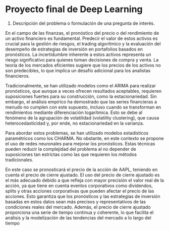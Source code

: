 # Proyecto final de Deep Learning
1. Descripción del problema o formulación de una pregunta de interés.

En el campo de las finanzas, el pronóstico del precio o del rendimiento de un activo financiero es fundamental. Predecir el valor de estos activos es crucial para la gestión de riesgos, el trading algorítmico y la evaluación del desempeño de estrategias de inversión en portafolios basados en pronósticos. La incertidumbre inherente a estos activos representa un riesgo significativo para quienes toman decisiones de compra y venta. La teoría de los mercados eficientes sugiere que los precios de los activos no son predecibles, lo que implica un desafío adicional para los analistas financieros.

Tradicionalmente, se han utilizado modelos como el ARIMA para realizar pronósticos, que aunque a veces ofrecen resultados aceptables, requieren suposiciones fuertes para su construcción, como la estacionariedad. Sin embargo, el análisis empírico ha demostrado que las series financieras a menudo no cumplen con este supuesto, incluso cuando se transforman en rendimientos mediante diferenciación logarítmica. Esto se debe al fenómeno de la agrupación de volatilidad (volatility clustering), que causa heterocedasticidad y, por ende, no estacionariedad en la varianza.

Para abordar estos problemas, se han utilizado modelos estadísticos paramétricos como los CHARMA. No obstante, en este contexto se propone el uso de redes neuronales para mejorar los pronósticos. Estas técnicas pueden reducir la complejidad del problema al no depender de suposiciones tan estrictas como las que requieren los métodos tradicionales.

En este caso se pronosticará el precio de la acción de AAPL, teniendo en cuenta el precio de cierre ajustado. El uso del precio de cierre ajustado es el más adecuado debido a que refleja con mayor precisión el valor real de la acción, ya que tiene en cuenta eventos corporativos como dividendos, splits y otras acciones corporativas que pueden afectar el precio de las acciones. Esto garantiza que los pronósticos y las estrategias de inversión basadas en estos datos sean más precisos y representativos de las condiciones reales del mercado. Además, el precio de cierre ajustado proporciona una serie de tiempo continua y coherente, lo que facilita el análisis y la modelización de las tendencias del mercado a lo largo del tiempo
